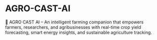 # AGRO-CAST-AI
🌾 AGRO CAST AI – An intelligent farming companion that empowers farmers, researchers, and agribusinesses with real-time crop yield forecasting, smart energy insights, and sustainable agriculture tracking.

